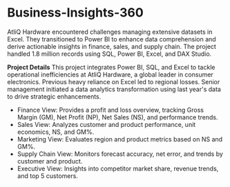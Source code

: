 # Business-Insights-360
AtliQ Hardware encountered challenges managing extensive datasets in Excel. They transitioned to Power BI to enhance data comprehension and derive actionable insights in finance, sales, and supply chain. The project handled 1.8 million records using SQL, Power BI, Excel, and DAX Studio.

**Project Details**
This project integrates Power BI, SQL, and Excel to tackle operational inefficiencies at AtliQ Hardware, a global leader in consumer electronics. Previous heavy reliance on Excel led to regional losses. Senior management initiated a data analytics transformation using last year's data to drive strategic enhancements.

- Finance View: Provides a profit and loss overview, tracking Gross Margin (GM), Net Profit (NP), Net Sales (NS), and performance trends.
- Sales View: Analyzes customer and product performance, unit economics, NS, and GM%.
- Marketing View: Evaluates region and product metrics based on NS and GM%.
- Supply Chain View: Monitors forecast accuracy, net error, and trends by customer and product.
- Executive View: Insights into competitor market share, revenue trends, and top 5 customers.

